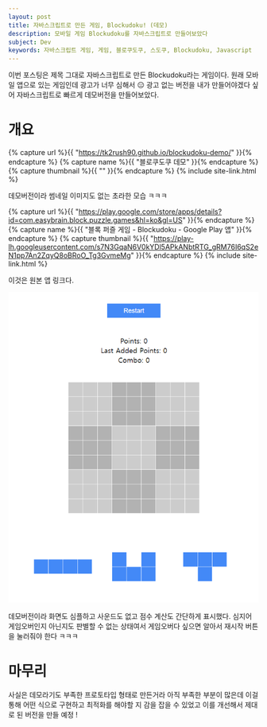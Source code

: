 ```yaml
---
layout: post
title: 자바스크립트로 만든 게임, Blockudoku! (데모)
description: 모바일 게임 Blockudoku를 자바스크립트로 만들어보았다
subject: Dev
keywords: 자바스크립트 게임, 게임, 블로쿠도쿠, 스도쿠, Blockudoku, Javascript
---
```


이번 포스팅은 제목 그대로 자바스크립트로 만든 Blockudoku라는 게임이다.
원래 모바일 앱으로 있는 게임인데 광고가 너무 심해서 😑 광고 없는 버전을 내가 만들어야겠다 싶어
자바스크립트로 빠르게 데모버전을 만들어보았다.

# 개요

{% capture url %}{{ "https://tk2rush90.github.io/blockudoku-demo/" }}{% endcapture %}
{% capture name %}{{ "블로쿠도쿠 데모" }}{% endcapture %}
{% capture thumbnail %}{{ "" }}{% endcapture %}
{% include site-link.html %}

데모버전이라 썸네일 이미지도 없는 초라한 모습 ㅋㅋㅋ

{% capture url %}{{ "https://play.google.com/store/apps/details?id=com.easybrain.block.puzzle.games&hl=ko&gl=US" }}{% endcapture %}
{% capture name %}{{ "블록 퍼즐 게임 - Blockudoku - Google Play 앱" }}{% endcapture %}
{% capture thumbnail %}{{ "https://play-lh.googleusercontent.com/s7N3GqaN6V0kYDl5APkANbtRTG_gRM76I6qS2eN1pp7An2ZqyQ8oBRoO_Tg3GvmeMg" }}{% endcapture %}
{% include site-link.html %}

이것은 원본 앱 링크다.

![img.png](/assets/images/blockudoku.png)

데모버전이라 화면도 심플하고 사운드도 없고 점수 계산도 간단하게 표시했다.
심지어 게임오버인지 아닌지도 판별할 수 없는 상태여서
게임오버다 싶으면 알아서 재시작 버튼을 눌러줘야 한다 ㅋㅋㅋ

# 마무리

사실은 데모라기도 부족한 프로토타입 형태로 만든거라 아직 부족한 부분이 많은데
이걸 통해 어떤 식으로 구현하고 최적화를 해야할 지 감을 잡을 수 있었고
이를 개선해서 제대로 된 버전을 만들 예정 !
